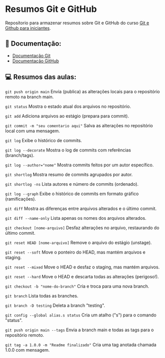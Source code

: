 
# Resumos Git e GitHub

Reposítorio para armazenar resumos sobre Git e GitHub do curso [Git e Github para iniciantes](https://www.udemy.com/course/git-e-github-para-iniciantes/).

## 📒 Documentação:
 - [Documentação Git](https://git-scm.com/doc)
 - [Documentação GitHub](https://docs.github.com/pt)

## 💻 Resumos das aulas:

```git push origin main``` Envia (publica) as alterações locais para o repositório remoto na branch main.

```git status``` Mostra o estado atual dos arquivos no repositório.

```git add``` Adiciona arquivos ao estágio (prepara para commit).

```git commit -m "seu comentario aqui"``` Salva as alterações no repositório local com uma mensagem.

```git log``` Exibe o histórico de commits.

```git log --decorate``` Mostra o log de commits com referências (branch/tags).

```git log --author="nome"``` Mostra commits feitos por um autor específico.

```git shortlog``` Mostra resumo de commits agrupados por autor.

```git shortlog -ns``` Lista autores e número de commits (ordenado).

```git log --graph``` Exibe o histórico de commits em formato gráfico (ramificações).

```git diff``` Mostra as diferenças entre arquivos alterados e o último commit.

```git diff --name-only``` Lista apenas os nomes dos arquivos alterados.

```git checkout [nome-arquivo]``` Desfaz alterações no arquivo, restaurando do último commit.

```git reset HEAD [nome-arquivo]``` Remove o arquivo do estágio (unstage).

```git reset --soft``` Move o ponteiro do HEAD, mas mantém arquivos e staging.

```git reset --mixed``` Move o HEAD e desfaz o staging, mas mantém arquivos.

```git reset --hard``` Move o HEAD e descarta todas as alterações (perigoso!).

```git checkout -b "nome-do-branch"``` Cria e troca para uma nova branch.

```git branch``` Lista todas as branches.

```git branch -D testing``` Deleta a branch "testing".

```git config --global alias.s status``` Cria um atalho ("s") para o comando "status".

```git push origin main --tags``` Envia a branch main e todas as tags para o repositório remoto.

```git tag -a 1.0.0 -m "Readme finalizado"``` Cria uma tag anotada chamada 1.0.0 com mensagem.

